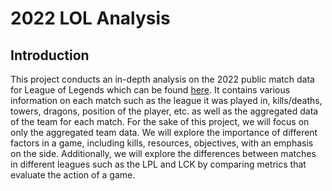 # 2022 LOL Analysis

## Introduction

This project conducts an in-depth analysis on the 2022 public match data for League of Legends which can be found [here](https://oracleselixir.com/tools/downloads). It contains various information on each match such as the league it was played in, kills/deaths, towers, dragons, position of the player, etc. as well as the aggregated data of the team for each match. For the sake of this project, we will focus on only the aggregated team data. We will explore the importance of different factors in a game, including kills, resources, objectives, with an emphasis on the side. Additionally, we will explore the differences between matches in different leagues such as the LPL and LCK by comparing metrics that evaluate the action of a game. 

